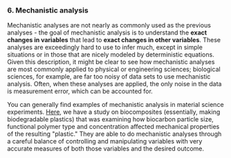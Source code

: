 ### 6. Mechanistic analysis 

Mechanistic analyses are not nearly as commonly used as the previous analyses - the goal of mechanistic analysis is to understand the **exact changes in variables** that lead to **exact changes in other variables**. These analyses are exceedingly hard to use to infer much, except in simple situations or in those that are nicely modeled by deterministic equations. Given this description, it might be clear to see how mechanistic analyses are most commonly applied to physical or engineering sciences; biological sciences, for example, are far too noisy of data sets to use mechanistic analysis. Often, when these analyses are applied, the only noise in the data is measurement error, which can be accounted for. 

You can generally find examples of mechanistic analysis in material science experiments. [Here](https://www.sciencedirect.com/science/article/pii/S0142941817303422), we have a study on biocomposites (essentially, making biodegradable plastics) that was examining how biocarbon particle size, functional polymer type and concentration affected mechanical properties of the resulting "plastic." They are able to do mechanistic analyses through a careful balance of controlling and manipulating variables with very accurate measures of both those variables and the desired outcome. 